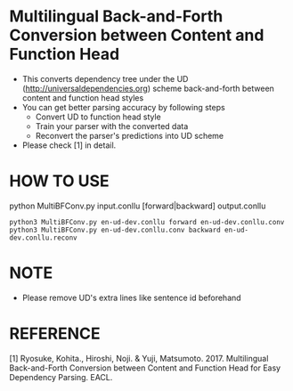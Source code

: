 

# Multilingual Back-and-Forth Conversion between Content and Function Head

- This converts dependency tree under the UD (http://universaldependencies.org) scheme back-and-forth between content and function head styles
- You can get better parsing accuracy by following steps
  - Convert UD to function head style
  - Train your parser with the converted data
  - Reconvert the parser's predictions into UD scheme
- Please check [1] in detail.

# HOW TO USE
python MultiBFConv.py input.conllu [forward|backward] output.conllu

```
python3 MultiBFConv.py en-ud-dev.conllu forward en-ud-dev.conllu.conv
python3 MultiBFConv.py en-ud-dev.conllu.conv backward en-ud-dev.conllu.reconv
```

# NOTE
- Please remove UD's extra lines like sentence id beforehand

# REFERENCE
[1] Ryosuke, Kohita., Hiroshi, Noji. & Yuji, Matsumoto. 2017. Multilingual Back-and-Forth Conversion between Content and Function Head for Easy Dependency Parsing. EACL.  

